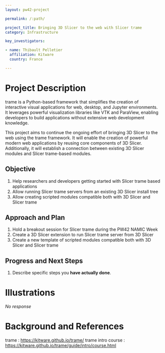 ```yaml
---
layout: pw42-project

permalink: /:path/

project_title: Bringing 3D Slicer to the web with Slicer trame
category: Infrastructure

key_investigators:

- name: Thibault Pelletier
  affiliation: Kitware
  country: France

---
```


# Project Description

<!-- Add a short paragraph describing the project. -->


trame is a Python-based framework that simplifies the creation of interactive visual applications for web, desktop, and Jupyter environments. It leverages powerful visualization libraries like VTK and ParaView, enabling developers to build applications without extensive web development knowledge.

This project aims to continue the ongoing effort of bringing 3D Slicer to the web using the trame framework. It will enable the creation of powerful modern web applications by reusing core components of 3D Slicer. Additionally, it will establish a connection between existing 3D Slicer modules and Slicer trame-based modules.



## Objective

<!-- Describe here WHAT you would like to achieve (what you will have as end result). -->


1. Help researchers and developers getting started with Slicer trame based applications
2. Allow running Slicer trame servers from an existing 3D Slicer install tree
3. Allow creating scripted modules compatible both with 3D Slicer and Slicer trame



## Approach and Plan

<!-- Describe here HOW you would like to achieve the objectives stated above. -->


1. Hold a breakout session for Slicer trame during the PW42 NAMIC Week
2. Create a 3D Slicer extension to run Slicer trame server from 3D Slicer
3. Create a new template of scripted modules compatible both with 3D Slicer and Slicer trame



## Progress and Next Steps

<!-- Update this section as you make progress, describing of what you have ACTUALLY DONE.
     If there are specific steps that you could not complete then you can describe them here, too. -->


1. Describe specific steps you **have actually done**.




# Illustrations

<!-- Add pictures and links to videos that demonstrate what has been accomplished. -->


_No response_



# Background and References

<!-- If you developed any software, include link to the source code repository.
     If possible, also add links to sample data, and to any relevant publications. -->


trame : https://kitware.github.io/trame/
trame intro course : https://kitware.github.io/trame/guide/intro/course.html



